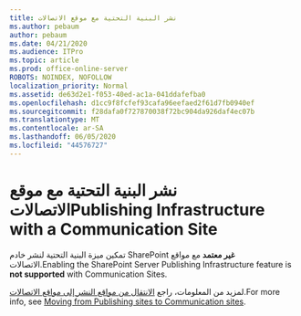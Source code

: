 ```yaml
---
title: نشر البنية التحتية مع موقع الاتصالات
ms.author: pebaum
author: pebaum
ms.date: 04/21/2020
ms.audience: ITPro
ms.topic: article
ms.prod: office-online-server
ROBOTS: NOINDEX, NOFOLLOW
localization_priority: Normal
ms.assetid: de63d2e1-f053-40ed-ac1a-041ddafefba0
ms.openlocfilehash: d1cc9f8fcfef93cafa96eefaed2f61d7fb0940ef
ms.sourcegitcommit: f28dafa0f727870038f72bc904da926daf4ec07b
ms.translationtype: MT
ms.contentlocale: ar-SA
ms.lasthandoff: 06/05/2020
ms.locfileid: "44576727"
---
```

# <a name="publishing-infrastructure-with-a-communication-site"></a><span data-ttu-id="9c286-102">نشر البنية التحتية مع موقع الاتصالات</span><span class="sxs-lookup"><span data-stu-id="9c286-102">Publishing Infrastructure with a Communication Site</span></span>


<span data-ttu-id="9c286-103">تمكين ميزة البنية التحتية لنشر خادم SharePoint **غير معتمد** مع مواقع الاتصالات.</span><span class="sxs-lookup"><span data-stu-id="9c286-103">Enabling the SharePoint Server Publishing Infrastructure feature is **not supported** with Communication Sites.</span></span> 
  
<span data-ttu-id="9c286-104">لمزيد من المعلومات، راجع [الانتقال من مواقع النشر إلى مواقع الاتصالات](https://docs.microsoft.com/sharepoint/publishing-sites-classic-to-modern-experience).</span><span class="sxs-lookup"><span data-stu-id="9c286-104">For more info, see [Moving from Publishing sites to Communication sites](https://docs.microsoft.com/sharepoint/publishing-sites-classic-to-modern-experience).</span></span> 
  

